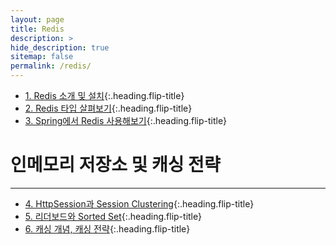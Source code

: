 ```yaml
---
layout: page
title: Redis
description: >
hide_description: true
sitemap: false
permalink: /redis/ 
---
```


* [1. Redis 소개 및 설치]{:.heading.flip-title}
* [2. Redis 타입 살펴보기]{:.heading.flip-title}
* [3. Spring에서 Redis 사용해보기]{:.heading.flip-title}

# 인메모리 저장소 및 캐싱 전략
---
* [4. HttpSession과 Session Clustering]{:.heading.flip-title}
* [5. 리더보드와 Sorted Set]{:.heading.flip-title}
* [6. 캐싱 개념, 캐싱 전략]{:.heading.flip-title}

[1. Redis 소개 및 설치]: 1.md
[2. Redis 타입 살펴보기]: 2.md
[3. Spring에서 Redis 사용해보기]: 3.md
[4. HttpSession과 Session Clustering]: 4.md
[5. 리더보드와 Sorted Set]: 5.md
[6. 캐싱 개념, 캐싱 전략]: 6.md